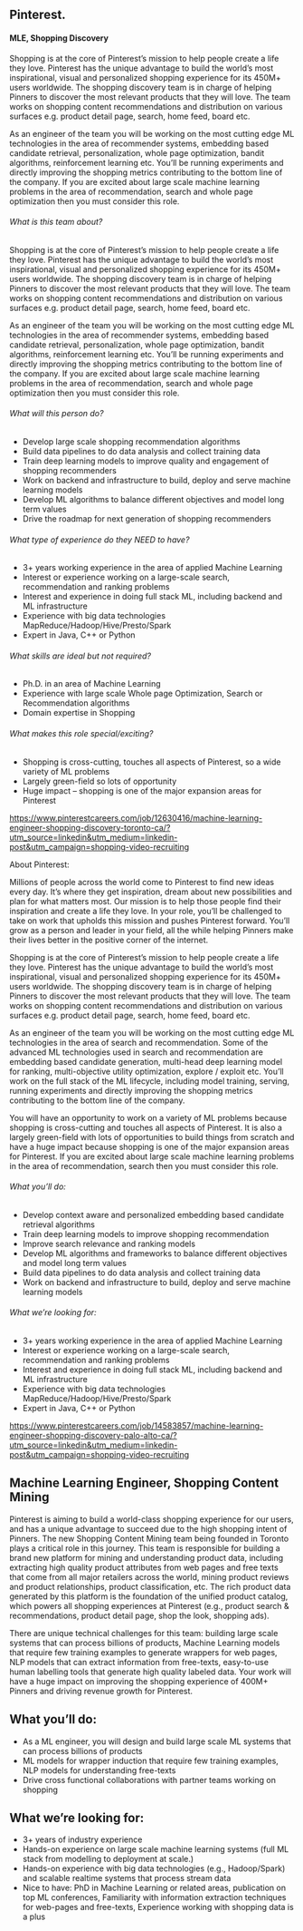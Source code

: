 ## Pinterest.

#### MLE, Shopping Discovery

Shopping is at the core of Pinterest’s mission to help people create a life they love. Pinterest has the unique advantage to build the world’s most inspirational, visual and personalized shopping experience for its 450M+ users worldwide. The shopping discovery team is in charge of helping Pinners to discover the most relevant products that they will love. The team works on shopping content recommendations and distribution on various surfaces e.g. product detail page, search, home feed, board etc. 

As an engineer of the team you will be working on the most cutting edge ML technologies in the area of recommender systems, embedding based candidate retrieval, personalization, whole page optimization, bandit algorithms, reinforcement learning etc. You’ll be running experiments and directly improving the shopping metrics contributing to the bottom line of the company. If you are excited about large scale machine learning problems in the area of recommendation, search and whole page optimization then you must consider this role.

###### What is this team about?

Shopping is at the core of Pinterest’s mission to help people create a life they love. Pinterest has the unique advantage to build the world’s most inspirational, visual and personalized shopping experience for its 450M+ users worldwide. The shopping discovery team is in charge of helping Pinners to discover the most relevant products that they will love. The team works on shopping content recommendations and distribution on various surfaces e.g. product detail page, search, home feed, board etc. 

As an engineer of the team you will be working on the most cutting edge ML technologies in the area of recommender systems, embedding based candidate retrieval, personalization, whole page optimization, bandit algorithms, reinforcement learning etc. You’ll be running experiments and directly improving the shopping metrics contributing to the bottom line of the company. If you are excited about large scale machine learning problems in the area of recommendation, search and whole page optimization then you must consider this role.

###### What will this person do?

- Develop large scale shopping recommendation algorithms
- Build data pipelines to do data analysis and collect training data
- Train deep learning models to improve quality and engagement of shopping recommenders
- Work on backend and infrastructure to build, deploy and serve machine learning models
- Develop ML algorithms to balance different objectives and model long term values
- Drive the roadmap for next generation of shopping recommenders

###### What type of experience do they NEED to have?

- 3+ years working experience in the area of applied Machine Learning
- Interest or experience working on a large-scale search, recommendation and ranking problems
- Interest and experience in doing full stack ML, including backend and ML infrastructure
- Experience with big data technologies MapReduce/Hadoop/Hive/Presto/Spark
- Expert in Java, C++ or Python

###### What skills are ideal but not required?

- Ph.D. in an area of Machine Learning
- Experience with large scale Whole page Optimization, Search or Recommendation algorithms
- Domain expertise in Shopping

###### What makes this role special/exciting?

- Shopping is cross-cutting, touches all aspects of Pinterest, so a wide variety of ML problems
- Largely green-field so lots of opportunity
- Huge impact – shopping is one of the major expansion areas for Pinterest

https://www.pinterestcareers.com/job/12630416/machine-learning-engineer-shopping-discovery-toronto-ca/?utm_source=linkedin&utm_medium=linkedin-post&utm_campaign=shopping-video-recruiting



About Pinterest:  

Millions of people across the world come to Pinterest to find new ideas every day. It’s where they get inspiration, dream about new possibilities and plan for what matters most. Our mission is to help those people find their inspiration and create a life they love. In your role, you’ll be challenged to take on work that upholds this mission and pushes Pinterest forward. You’ll grow as a person and leader in your field, all the while helping Pinners make their lives better in the positive corner of the internet.

Shopping is at the core of Pinterest’s mission to help people create a life they love. Pinterest has the unique advantage to build the world’s most inspirational, visual and personalized shopping experience for its 450M+ users worldwide. The shopping discovery team is in charge of helping Pinners to discover the most relevant products that they will love. The team works on shopping content recommendations and distribution on various surfaces e.g. product detail page, search, home feed, board etc. 

As an engineer of the team you will be working on the most cutting edge ML technologies in the area of search and recommendation.  Some of the advanced ML technologies used in search and recommendation are embedding based candidate generation, multi-head deep learning model for ranking, multi-objective utility optimization, explore / exploit etc. You’ll work on the full stack of the ML lifecycle, including model training, serving, running experiments and directly improving the shopping metrics contributing to the bottom line of the company. 

You will have an opportunity to work on a variety of ML problems because shopping is cross-cutting and touches all aspects of Pinterest. It is also a largely green-field with lots of opportunities to build things from scratch and have a huge impact because shopping is one of the major expansion areas for Pinterest. If you are excited about large scale machine learning problems in the area of recommendation, search then you must consider this role.

###### What you’ll do:

- Develop context aware and personalized embedding based candidate retrieval algorithms
- Train deep learning models to improve shopping recommendation
- Improve search relevance and ranking models
- Develop ML algorithms and frameworks to balance different objectives and model long term values
- Build data pipelines to do data analysis and collect training data
- Work on backend and infrastructure to build, deploy and serve machine learning models

###### What we’re looking for:

- 3+ years working experience in the area of applied Machine Learning
- Interest or experience working on a large-scale search, recommendation and ranking problems
- Interest and experience in doing full stack ML, including backend and ML infrastructure
- Experience with big data technologies MapReduce/Hadoop/Hive/Presto/Spark
- Expert in Java, C++ or Python

https://www.pinterestcareers.com/job/14583857/machine-learning-engineer-shopping-discovery-palo-alto-ca/?utm_source=linkedin&utm_medium=linkedin-post&utm_campaign=shopping-video-recruiting

## Machine Learning Engineer, Shopping Content Mining

Pinterest is aiming to build a world-class shopping experience for our users, and has a unique advantage to succeed due to the high shopping intent of Pinners. The new Shopping Content Mining team being founded in Toronto plays a critical role in this journey. This team is responsible for building a brand new platform for mining and understanding product data, including extracting high quality product attributes from web pages and free texts that come from all major retailers across the world, mining product reviews and product relationships, product classification, etc. The rich product data generated by this platform is the foundation of the unified product catalog, which powers all shopping experiences at Pinterest (e.g., product search & recommendations, product detail page, shop the look, shopping ads).

There are unique technical challenges for this team: building large scale systems that can process billions of products, Machine Learning models that require few training examples to generate wrappers for web pages, NLP models that can extract information from free-texts, easy-to-use human labelling tools that generate high quality labeled data. Your work will have a huge impact on improving the shopping experience of 400M+ Pinners and driving revenue growth for Pinterest.

## What you’ll do:

- As a ML engineer, you will design and build large scale ML systems that can process billions of products
- ML models for wrapper induction that require few training examples, NLP models for understanding free-texts
- Drive cross functional collaborations with partner teams working on shopping

## What we’re looking for:

- 3+ years of industry experience
- Hands-on experience on large scale machine learning systems (full ML stack from modelling to deployment at scale.)
- Hands-on experience with big data technologies (e.g., Hadoop/Spark) and scalable realtime systems that process stream data
- Nice to have: PhD in Machine Learning or related areas, publication on top ML conferences, Familiarity with information extraction techniques for web-pages and free-texts, Experience working with shopping data is a plus
